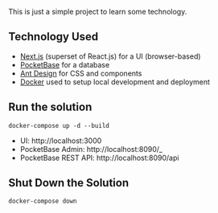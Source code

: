 This is just a simple project to learn some technology.

## Technology Used

- [Next.js](https://nextjs.org) (superset of React.js) for a UI (browser-based)
- [PocketBase](https://pocketbase.io) for a database
- [Ant Design](https://ant.design/components/overview/) for CSS and components
- [Docker](https://www.docker.com) used to setup local development and deployment

## Run the solution

```shell
docker-compose up -d --build
```

- UI: http://localhost:3000
- PocketBase Admin: http://localhost:8090/_
- PocketBase REST API: http://localhost:8090/api

## Shut Down the Solution

```shell
docker-compose down
```